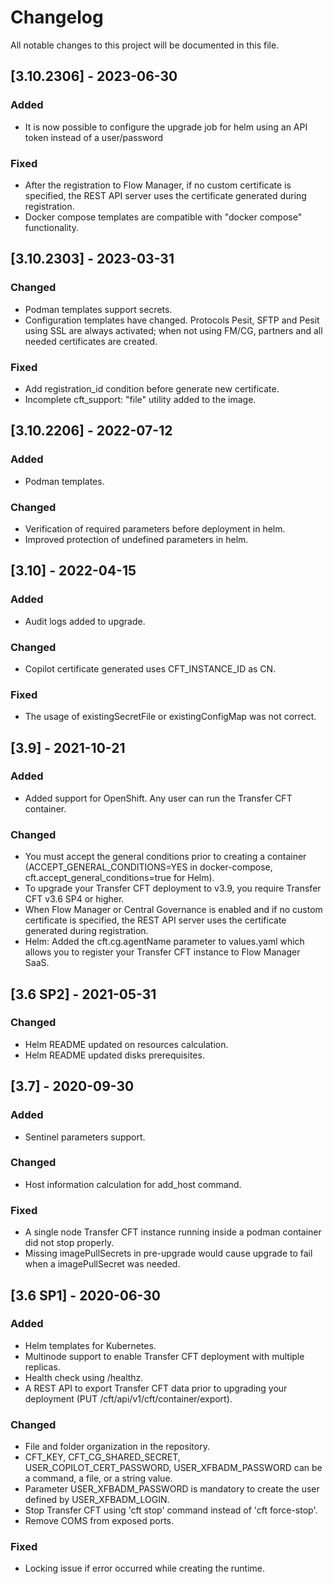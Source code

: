 # Changelog
All notable changes to this project will be documented in this file.

## [3.10.2306] - 2023-06-30

### Added
- It is now possible to configure the upgrade job for helm using an API token instead of a user/password

### Fixed
- After the registration to Flow Manager, if no custom certificate is specified, the REST API server uses the certificate generated during registration.
- Docker compose templates are compatible with "docker compose" functionality.

## [3.10.2303] - 2023-03-31

### Changed
- Podman templates support secrets.
- Configuration templates have changed. Protocols Pesit, SFTP and Pesit using SSL are always activated; when not using FM/CG, partners and all needed certificates are created. 

### Fixed
- Add registration_id condition before generate new certificate.
- Incomplete cft_support: "file" utility added to the image.

## [3.10.2206] - 2022-07-12

### Added
- Podman templates.

### Changed
- Verification of required parameters before deployment in helm.
- Improved protection of undefined parameters in helm.
 
## [3.10] - 2022-04-15

### Added
- Audit logs added to upgrade.

### Changed
- Copilot certificate generated uses CFT_INSTANCE_ID as CN.

### Fixed
- The usage of existingSecretFile or existingConfigMap was not correct.

## [3.9] - 2021-10-21

### Added
- Added support for OpenShift. Any user can run the Transfer CFT container.

### Changed
- You must accept the general conditions prior to creating a container (ACCEPT_GENERAL_CONDITIONS=YES in docker-compose, cft.accept_general_conditions=true for Helm).
- To upgrade your Transfer CFT deployment to v3.9, you require Transfer CFT v3.6 SP4 or higher.
- When Flow Manager or Central Governance is enabled and if no custom certificate is specified, the REST API server uses the certificate generated during registration.
- Helm: Added the cft.cg.agentName parameter to values.yaml which allows you to register your Transfer CFT instance to Flow Manager SaaS.

## [3.6 SP2] - 2021-05-31

### Changed
- Helm README updated on resources calculation.
- Helm README updated disks prerequisites.

## [3.7] - 2020-09-30

### Added
- Sentinel parameters support.

### Changed
- Host information calculation for add_host command.
 
### Fixed
- A single node Transfer CFT instance running inside a podman container did not stop properly.
- Missing imagePullSecrets in pre-upgrade would cause upgrade to fail when a imagePullSecret was needed.

## [3.6 SP1] - 2020-06-30

### Added
- Helm templates for Kubernetes.
- Multinode support to enable Transfer CFT deployment with multiple replicas.
- Health check using /healthz.
- A REST API to export Transfer CFT data prior to upgrading your deployment (PUT /cft/api/v1/cft/container/export).
 
### Changed
- File and folder organization in the repository.
- CFT_KEY, CFT_CG_SHARED_SECRET, USER_COPILOT_CERT_PASSWORD, USER_XFBADM_PASSWORD can be a command, a file, or a string value.
- Parameter USER_XFBADM_PASSWORD is mandatory to create the user defined by USER_XFBADM_LOGIN.
- Stop Transfer CFT using 'cft stop' command instead of 'cft force-stop'.
- Remove COMS from exposed ports.
 
### Fixed
- Locking issue if error occurred while creating the runtime.
